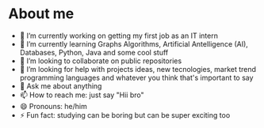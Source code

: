 # About me

- 🔭 I’m currently working on getting my first job as an IT intern
- 🌱 I’m currently learning Graphs Algorithms, Artificial Antelligence (AI), Databases, Python, Java and some cool stuff
- 👯 I’m looking to collaborate on public repositories
- 🤔 I’m looking for help with projects ideas, new tecnologies, market trend programming languages and whatever you think that's important to say
- 💬 Ask me about anything
- 📫 How to reach me: just say "Hii bro"
- 😄 Pronouns: he/him
- ⚡ Fun fact: studying can be boring but can be super exciting too
